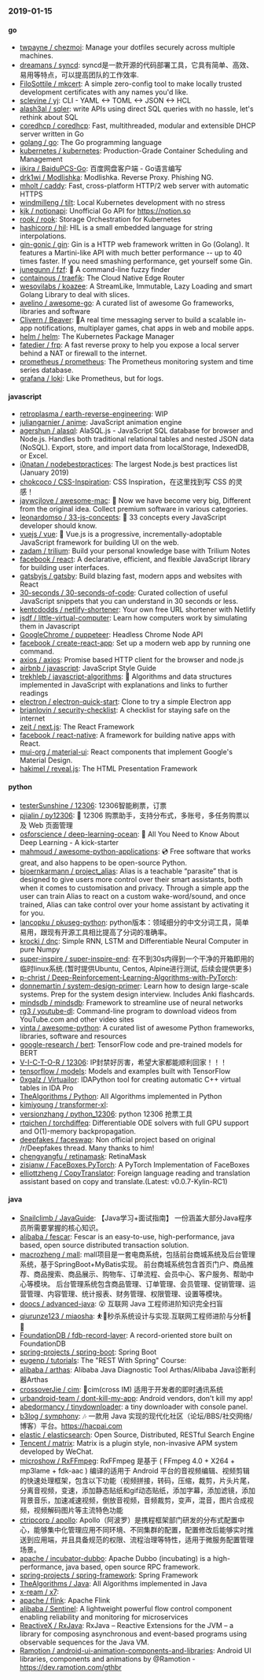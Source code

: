 ### 2019-01-15

#### go
* [twpayne / chezmoi](https://github.com/twpayne/chezmoi): Manage your dotfiles securely across multiple machines.
* [dreamans / syncd](https://github.com/dreamans/syncd): syncd是一款开源的代码部署工具，它具有简单、高效、易用等特点，可以提高团队的工作效率.
* [FiloSottile / mkcert](https://github.com/FiloSottile/mkcert): A simple zero-config tool to make locally trusted development certificates with any names you'd like.
* [sclevine / yj](https://github.com/sclevine/yj): CLI - YAML <-> TOML <-> JSON <-> HCL
* [alash3al / sqler](https://github.com/alash3al/sqler): write APIs using direct SQL queries with no hassle, let's rethink about SQL
* [coredhcp / coredhcp](https://github.com/coredhcp/coredhcp): Fast, multithreaded, modular and extensible DHCP server written in Go
* [golang / go](https://github.com/golang/go): The Go programming language
* [kubernetes / kubernetes](https://github.com/kubernetes/kubernetes): Production-Grade Container Scheduling and Management
* [iikira / BaiduPCS-Go](https://github.com/iikira/BaiduPCS-Go): 百度网盘客户端 - Go语言编写
* [drk1wi / Modlishka](https://github.com/drk1wi/Modlishka): Modlishka. Reverse Proxy. Phishing NG.
* [mholt / caddy](https://github.com/mholt/caddy): Fast, cross-platform HTTP/2 web server with automatic HTTPS
* [windmilleng / tilt](https://github.com/windmilleng/tilt): Local Kubernetes development with no stress
* [kjk / notionapi](https://github.com/kjk/notionapi): Unofficial Go API for https://notion.so
* [rook / rook](https://github.com/rook/rook): Storage Orchestration for Kubernetes
* [hashicorp / hil](https://github.com/hashicorp/hil): HIL is a small embedded language for string interpolations.
* [gin-gonic / gin](https://github.com/gin-gonic/gin): Gin is a HTTP web framework written in Go (Golang). It features a Martini-like API with much better performance -- up to 40 times faster. If you need smashing performance, get yourself some Gin.
* [junegunn / fzf](https://github.com/junegunn/fzf): 🌸 A command-line fuzzy finder
* [containous / traefik](https://github.com/containous/traefik): The Cloud Native Edge Router
* [wesovilabs / koazee](https://github.com/wesovilabs/koazee): A StreamLike, Immutable, Lazy Loading and smart Golang Library to deal with slices.
* [avelino / awesome-go](https://github.com/avelino/awesome-go): A curated list of awesome Go frameworks, libraries and software
* [Clivern / Beaver](https://github.com/Clivern/Beaver): 💨A real time messaging server to build a scalable in-app notifications, multiplayer games, chat apps in web and mobile apps.
* [helm / helm](https://github.com/helm/helm): The Kubernetes Package Manager
* [fatedier / frp](https://github.com/fatedier/frp): A fast reverse proxy to help you expose a local server behind a NAT or firewall to the internet.
* [prometheus / prometheus](https://github.com/prometheus/prometheus): The Prometheus monitoring system and time series database.
* [grafana / loki](https://github.com/grafana/loki): Like Prometheus, but for logs.

#### javascript
* [retroplasma / earth-reverse-engineering](https://github.com/retroplasma/earth-reverse-engineering): WIP
* [juliangarnier / anime](https://github.com/juliangarnier/anime): JavaScript animation engine
* [agershun / alasql](https://github.com/agershun/alasql): AlaSQL.js - JavaScript SQL database for browser and Node.js. Handles both traditional relational tables and nested JSON data (NoSQL). Export, store, and import data from localStorage, IndexedDB, or Excel.
* [i0natan / nodebestpractices](https://github.com/i0natan/nodebestpractices): The largest Node.js best practices list (January 2019)
* [chokcoco / CSS-Inspiration](https://github.com/chokcoco/CSS-Inspiration): CSS Inspiration，在这里找到写 CSS 的灵感！
* [jaywcjlove / awesome-mac](https://github.com/jaywcjlove/awesome-mac):  Now we have become very big, Different from the original idea. Collect premium software in various categories.
* [leonardomso / 33-js-concepts](https://github.com/leonardomso/33-js-concepts): 📜 33 concepts every JavaScript developer should know.
* [vuejs / vue](https://github.com/vuejs/vue): 🖖 Vue.js is a progressive, incrementally-adoptable JavaScript framework for building UI on the web.
* [zadam / trilium](https://github.com/zadam/trilium): Build your personal knowledge base with Trilium Notes
* [facebook / react](https://github.com/facebook/react): A declarative, efficient, and flexible JavaScript library for building user interfaces.
* [gatsbyjs / gatsby](https://github.com/gatsbyjs/gatsby): Build blazing fast, modern apps and websites with React
* [30-seconds / 30-seconds-of-code](https://github.com/30-seconds/30-seconds-of-code): Curated collection of useful JavaScript snippets that you can understand in 30 seconds or less.
* [kentcdodds / netlify-shortener](https://github.com/kentcdodds/netlify-shortener): Your own free URL shortener with Netlify
* [jsdf / little-virtual-computer](https://github.com/jsdf/little-virtual-computer): Learn how computers work by simulating them in Javascript
* [GoogleChrome / puppeteer](https://github.com/GoogleChrome/puppeteer): Headless Chrome Node API
* [facebook / create-react-app](https://github.com/facebook/create-react-app): Set up a modern web app by running one command.
* [axios / axios](https://github.com/axios/axios): Promise based HTTP client for the browser and node.js
* [airbnb / javascript](https://github.com/airbnb/javascript): JavaScript Style Guide
* [trekhleb / javascript-algorithms](https://github.com/trekhleb/javascript-algorithms): 📝 Algorithms and data structures implemented in JavaScript with explanations and links to further readings
* [electron / electron-quick-start](https://github.com/electron/electron-quick-start): Clone to try a simple Electron app
* [brianlovin / security-checklist](https://github.com/brianlovin/security-checklist): A checklist for staying safe on the internet
* [zeit / next.js](https://github.com/zeit/next.js): The React Framework
* [facebook / react-native](https://github.com/facebook/react-native): A framework for building native apps with React.
* [mui-org / material-ui](https://github.com/mui-org/material-ui): React components that implement Google's Material Design.
* [hakimel / reveal.js](https://github.com/hakimel/reveal.js): The HTML Presentation Framework

#### python
* [testerSunshine / 12306](https://github.com/testerSunshine/12306): 12306智能刷票，订票
* [pjialin / py12306](https://github.com/pjialin/py12306): 🚂 12306 购票助手，支持分布式，多账号，多任务购票以及 Web 页面管理
* [osforscience / deep-learning-ocean](https://github.com/osforscience/deep-learning-ocean): 📡 All You Need to Know About Deep Learning - A kick-starter
* [mahmoud / awesome-python-applications](https://github.com/mahmoud/awesome-python-applications): 💿 Free software that works great, and also happens to be open-source Python.
* [bjoernkarmann / project_alias](https://github.com/bjoernkarmann/project_alias): Alias is a teachable “parasite” that is designed to give users more control over their smart assistants, both when it comes to customisation and privacy. Through a simple app the user can train Alias to react on a custom wake-word/sound, and once trained, Alias can take control over your home assistant by activating it for you.
* [lancopku / pkuseg-python](https://github.com/lancopku/pkuseg-python): python版本：领域细分的中文分词工具，简单易用，跟现有开源工具相比提高了分词的准确率。
* [krocki / dnc](https://github.com/krocki/dnc): Simple RNN, LSTM and Differentiable Neural Computer in pure Numpy
* [super-inspire / super-inspire-end](https://github.com/super-inspire/super-inspire-end): 在不到30s内得到一个干净的开箱即用的临时linux系统.(暂时提供Ubuntu, Centos, Alpine进行测试, 后续会提供更多)
* [p-christ / Deep-Reinforcement-Learning-Algorithms-with-PyTorch](https://github.com/p-christ/Deep-Reinforcement-Learning-Algorithms-with-PyTorch): 
* [donnemartin / system-design-primer](https://github.com/donnemartin/system-design-primer): Learn how to design large-scale systems. Prep for the system design interview. Includes Anki flashcards.
* [mindsdb / mindsdb](https://github.com/mindsdb/mindsdb): Framework to streamline use of neural networks
* [rg3 / youtube-dl](https://github.com/rg3/youtube-dl): Command-line program to download videos from YouTube.com and other video sites
* [vinta / awesome-python](https://github.com/vinta/awesome-python): A curated list of awesome Python frameworks, libraries, software and resources
* [google-research / bert](https://github.com/google-research/bert): TensorFlow code and pre-trained models for BERT
* [V-I-C-T-O-R / 12306](https://github.com/V-I-C-T-O-R/12306): IP封禁好厉害，希望大家都能顺利回家！！！
* [tensorflow / models](https://github.com/tensorflow/models): Models and examples built with TensorFlow
* [0xgalz / Virtuailor](https://github.com/0xgalz/Virtuailor): IDAPython tool for creating automatic C++ virtual tables in IDA Pro
* [TheAlgorithms / Python](https://github.com/TheAlgorithms/Python): All Algorithms implemented in Python
* [kimiyoung / transformer-xl](https://github.com/kimiyoung/transformer-xl): 
* [versionzhang / python_12306](https://github.com/versionzhang/python_12306): python 12306 抢票工具
* [rtqichen / torchdiffeq](https://github.com/rtqichen/torchdiffeq): Differentiable ODE solvers with full GPU support and O(1)-memory backpropagation.
* [deepfakes / faceswap](https://github.com/deepfakes/faceswap): Non official project based on original /r/Deepfakes thread. Many thanks to him!
* [chengyangfu / retinamask](https://github.com/chengyangfu/retinamask): RetinaMask
* [zisianw / FaceBoxes.PyTorch](https://github.com/zisianw/FaceBoxes.PyTorch): A PyTorch Implementation of FaceBoxes
* [elliottzheng / CopyTranslator](https://github.com/elliottzheng/CopyTranslator): Foreign language reading and translation assistant based on copy and translate.(Latest: v0.0.7-Kylin-RC1)

#### java
* [Snailclimb / JavaGuide](https://github.com/Snailclimb/JavaGuide): 【Java学习+面试指南】 一份涵盖大部分Java程序员所需要掌握的核心知识。
* [alibaba / fescar](https://github.com/alibaba/fescar): Fescar is an easy-to-use, high-performance, java based, open source distributed transaction solution.
* [macrozheng / mall](https://github.com/macrozheng/mall): mall项目是一套电商系统，包括前台商城系统及后台管理系统，基于SpringBoot+MyBatis实现。 前台商城系统包含首页门户、商品推荐、商品搜索、商品展示、购物车、订单流程、会员中心、客户服务、帮助中心等模块。 后台管理系统包含商品管理、订单管理、会员管理、促销管理、运营管理、内容管理、统计报表、财务管理、权限管理、设置等模块。
* [doocs / advanced-java](https://github.com/doocs/advanced-java): 😮 互联网 Java 工程师进阶知识完全扫盲
* [qiurunze123 / miaosha](https://github.com/qiurunze123/miaosha): ⛹️🐘秒杀系统设计与实现.互联网工程师进阶与分析🙋🐓
* [FoundationDB / fdb-record-layer](https://github.com/FoundationDB/fdb-record-layer): A record-oriented store built on FoundationDB
* [spring-projects / spring-boot](https://github.com/spring-projects/spring-boot): Spring Boot
* [eugenp / tutorials](https://github.com/eugenp/tutorials): The "REST With Spring" Course:
* [alibaba / arthas](https://github.com/alibaba/arthas): Alibaba Java Diagnostic Tool Arthas/Alibaba Java诊断利器Arthas
* [crossoverJie / cim](https://github.com/crossoverJie/cim): 📲cim(cross IM) 适用于开发者的即时通讯系统
* [urbandroid-team / dont-kill-my-app](https://github.com/urbandroid-team/dont-kill-my-app): Android vendors, don't kill my app!
* [abedormancy / tinydownloader](https://github.com/abedormancy/tinydownloader): a tiny downloader with console panel.
* [b3log / symphony](https://github.com/b3log/symphony): 🎶 一款用 Java 实现的现代化社区（论坛/BBS/社交网络/博客）平台。https://hacpai.com
* [elastic / elasticsearch](https://github.com/elastic/elasticsearch): Open Source, Distributed, RESTful Search Engine
* [Tencent / matrix](https://github.com/Tencent/matrix): Matrix is a plugin style, non-invasive APM system developed by WeChat.
* [microshow / RxFFmpeg](https://github.com/microshow/RxFFmpeg): RxFFmpeg 是基于 ( FFmpeg 4.0 + X264 + mp3lame + fdk-aac ) 编译的适用于 Android 平台的音视频编辑、视频剪辑的快速处理框架，包含以下功能（视频拼接，转码，压缩，裁剪，片头片尾，分离音视频，变速，添加静态贴纸和gif动态贴纸，添加字幕，添加滤镜，添加背景音乐，加速减速视频，倒放音视频，音频裁剪，变声，混音，图片合成视频，视频解码图片等主流特色功能
* [ctripcorp / apollo](https://github.com/ctripcorp/apollo): Apollo（阿波罗）是携程框架部门研发的分布式配置中心，能够集中化管理应用不同环境、不同集群的配置，配置修改后能够实时推送到应用端，并且具备规范的权限、流程治理等特性，适用于微服务配置管理场景。
* [apache / incubator-dubbo](https://github.com/apache/incubator-dubbo): Apache Dubbo (incubating) is a high-performance, java based, open source RPC framework.
* [spring-projects / spring-framework](https://github.com/spring-projects/spring-framework): Spring Framework
* [TheAlgorithms / Java](https://github.com/TheAlgorithms/Java): All Algorithms implemented in Java
* [x-ream / x7](https://github.com/x-ream/x7): 
* [apache / flink](https://github.com/apache/flink): Apache Flink
* [alibaba / Sentinel](https://github.com/alibaba/Sentinel): A lightweight powerful flow control component enabling reliability and monitoring for microservices
* [ReactiveX / RxJava](https://github.com/ReactiveX/RxJava): RxJava – Reactive Extensions for the JVM – a library for composing asynchronous and event-based programs using observable sequences for the Java VM.
* [Ramotion / android-ui-animation-components-and-libraries](https://github.com/Ramotion/android-ui-animation-components-and-libraries): Android UI libraries, components and animations by @Ramotion - https://dev.ramotion.com/gthbr
